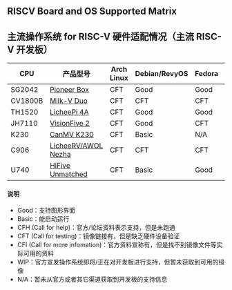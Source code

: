 ## RISCV Board and OS Supported Matrix

## 主流操作系统 for RISC-V 硬件适配情况（主流 RISC-V 开发板）

| CPU     | 产品型号                      | Arch Linux | Debian/RevyOS | Fedora | FreeBSD | Gentoo | openAnolis | OpenBSD | openCloudOS | openEuler | openKylin | openSUSE | Ubuntu | Tina-Linux | Android 13 | Armbian | BuildRoot | OpenHarmony | FreeRTOS | RT-Thread | Zephyr | OpenWRT | ThreadX |
|---------|-------------------------------|------------|---------------|--------|---------|--------|------------|---------|-------------|-----------|-----------|----------|--------|------------|------------|---------|-----------|-------------|----------|-----------|--------|---------|---------|
| SG2042  | [Pioneer Box][Pioneer]        | CFT        | Good          | Good   | N/A     | CFT    | N/A        | N/A     | WIP         | Good      | Good      | N/A      | N/A    | N/A        | N/A        | N/A     | N/A       | WIP         | N/A      | N/A       | N/A    | N/A     | N/A     |
| CV1800B | [Milk-V Duo][Duo]             | CFT        | CFT           | CFT    | N/A     | CFT    | N/A        | N/A     | N/A         | CFT       | N/A       | N/A      | N/A    | N/A        | N/A        | N/A     | Basic     | N/A         | CFT      | CFT       | N/A    | WIP     | N/A     |
| TH1520  | [LicheePi 4A][LPi4A]          | CFT        | Good          | Good   | N/A     | CFT    | CFT        | N/A     | N/A         | Good      | Good      | N/A      | WIP    | N/A        | N/A        | CFH     | N/A       | WIP         | N/A      | N/A       | N/A    | CFT     | N/A     |
| JH7110  | [VisionFive 2][VF2]           | CFT        | Good          | CFT    | CFT     | CFT    | CFT        | CFT     | N/A         | Good      | Good      | CFT      | Good   | N/A        | WIP        | CFT     | Basic     | WIP         | N/A      | Basic     | N/A    | CFT     | N/A     |
| K230    | [CanMV K230][K230]            | CFT        | Basic         | N/A    | N/A     | CFT    | CFT        | CFT     | CFT         | CFT       | N/A       | N/A      | Basic  | N/A        | N/A        | N/A     | N/A       | N/A         | N/A      | CFT       | N/A    | CFT     | N/A     |
| C906    | [LicheeRV/AWOL Nezha][C906]   | CFT        | CFT           | CFT    | N/A     | CFT    | CFT        | N/A     | N/A         | Good      | N/A       | N/A      | Good   | Basic      | N/A        | N/A     | N/A       | N/A         | N/A      | N/A       | N/A    | Basic   | N/A     |
| U740    | [HiFive Unmatched][Unmatched] | CFT        | Basic         | Good   | Basic   | CFT    | N/A        | Basic   | N/A         | Good      | Good      | Basic    | Good   | N/A        | N/A        | CFH     | N/A       | WIP         | N/A      | N/A       | Basic  | Basic   | N/A     |

#### 说明

* Good：支持图形界面
* Basic：能启动运行
* CFH (Call for help)：官方/论坛资料表示支持，但是未跑通
* CFT (Call for testing)：镜像链接有，但是缺乏硬件设备验证
* CFI (Call for more infomation)：官方资料宣称有，但是找不到镜像文件等实际可用的资料
* WIP：官方宣发操作系统即将/正在对开发板进行支持，但暂未获取到可用的镜像
* N/A：暂未从官方或者其它渠道获取到开发板的支持信息

[Pioneer]: ./Pioneer/README.md
[Duo]: ./Duo/README.md
[LPi4A]: ./LicheePi4A/README.md
[VF2]: ./VisionFive2/README.md
[K230]: ./K230/README.md
[C906]: ./D1_LicheeRV/README.md
[Unmatched]: ./Unmatched/README.md